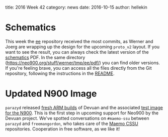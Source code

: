 title:    2016 Week 42
category: news
date:     2016-10-15
author:   hellekin

# Schematics

This week the [ee] repository received the most commits, as Werner and
Joerg are wrapping up the design for the upcoming `proto_v2` layout.
If you want to see the result, you can always check the latest version
of the [schematics] PDF.  In the same directory
(<https://neo900.org/stuff/werner/tmp/ee/pdf/>) you can find older
versions.  If you're feeling brave, you can access all the files
directly from the Git repository, following the instructions in the
[README].

# Updated N900 Image

`parazyd` released [fresh ARM builds] of Devuan and the associated
[test image for the N900][TI].  This is the first step in upcoming
support for Neo900 by the Devuan project.  We've spotted conversations
on `#maemo-ssu` between `parazyd` and `freemangordon`, who takes care
of the [Maemo CSSU] repositories.  Cooperation in free software, as we
like it!

[schematics]: https://neo900.org/stuff/werner/tmp/ee/pdf/neo900.pdf
[ee]: https://neo900.org/git?p=ee;a=blob;f=README
[README]: https://neo900.org/git?p=ee;a=blob;f=README
[TI]: https://files.devuan.org/devuan_jessie_beta/testing/devuan_jessie_1.0.0-beta2.rc1_armhf_n900.img.xz
[fresh ARM builds]: https://lists.dyne.org/lurker/message/20161012.203353.ad85a13e.en.html
[Maemo CSSU]: http://wiki.maemo.org/Community_SSU
